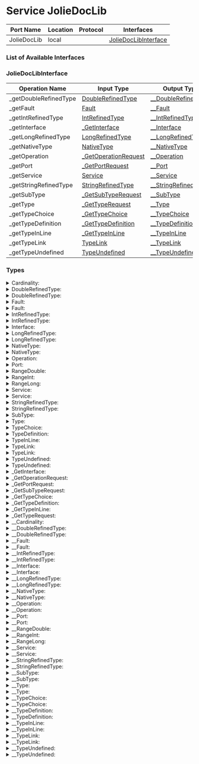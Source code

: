 # Service JolieDocLib

| Port Name | Location | Protocol | Interfaces |
| --- | --- | --- | --- |
| JolieDocLib | local | | <a href='#JolieDocLibInterface'>JolieDocLibInterface</a> |

### List of Available Interfaces

### JolieDocLibInterface

| Operation Name | Input Type | Output Type | Faults | Description |
| --- | --- | --- | --- | --- |
| _getDoubleRefinedType | <a href="#DoubleRefinedType">DoubleRefinedType</a> | <a href='#__DoubleRefinedType'>__DoubleRefinedType</a> | - |  |
| _getFault | <a href="#Fault">Fault</a> | <a href='#__Fault'>__Fault</a> | - |  |
| _getIntRefinedType | <a href="#IntRefinedType">IntRefinedType</a> | <a href='#__IntRefinedType'>__IntRefinedType</a> | - |  |
| _getInterface | <a href="#_GetInterface">_GetInterface</a> | <a href='#__Interface'>__Interface</a> | - |  |
| _getLongRefinedType | <a href="#LongRefinedType">LongRefinedType</a> | <a href='#__LongRefinedType'>__LongRefinedType</a> | - |  |
| _getNativeType | <a href="#NativeType">NativeType</a> | <a href='#__NativeType'>__NativeType</a> | - |  |
| _getOperation | <a href="#_GetOperationRequest">_GetOperationRequest</a> | <a href='#__Operation'>__Operation</a> | - |  |
| _getPort | <a href="#_GetPortRequest">_GetPortRequest</a> | <a href='#__Port'>__Port</a> | - |  |
| _getService | <a href="#Service">Service</a> | <a href='#__Service'>__Service</a> | - |  |
| _getStringRefinedType | <a href="#StringRefinedType">StringRefinedType</a> | <a href='#__StringRefinedType'>__StringRefinedType</a> | - |  |
| _getSubType | <a href="#_GetSubTypeRequest">_GetSubTypeRequest</a> | <a href='#__SubType'>__SubType</a> | - |  |
| _getType | <a href="#_GetTypeRequest">_GetTypeRequest</a> | <a href='#__Type'>__Type</a> | - |  |
| _getTypeChoice | <a href="#_GetTypeChoice">_GetTypeChoice</a> | <a href='#__TypeChoice'>__TypeChoice</a> | - |  |
| _getTypeDefinition | <a href="#_GetTypeDefinition">_GetTypeDefinition</a> | <a href='#__TypeDefinition'>__TypeDefinition</a> | - |  |
| _getTypeInLine | <a href="#_GetTypeInLine">_GetTypeInLine</a> | <a href='#__TypeInLine'>__TypeInLine</a> | - |  |
| _getTypeLink | <a href="#TypeLink">TypeLink</a> | <a href='#__TypeLink'>__TypeLink</a> | - |  |
| _getTypeUndefined | <a href="#TypeUndefined">TypeUndefined</a> | <a href='#__TypeUndefined'>__TypeUndefined</a> | - |  |


### Types

<details>
<summary><span id="Cardinality">Cardinality: 
</span>
</summary>

##### Type Declaration
<pre>
void &#123;
&nbsp;&nbsp;min[1,1]: int // 
&nbsp;&nbsp;max[0,1]: int // 
&nbsp;&nbsp;infinite[0,1]: int // 
&#125;
</pre>
</details>
<details>
<summary><span id="DoubleRefinedType">DoubleRefinedType: 
</span>
</summary>

##### Type Declaration
<pre>
void &#123;
&nbsp;&nbsp;ranges[1,1]: <a href='#RangeDouble'>RangeDouble</a> // 
&#125;
</pre>
</details>
<details>
<summary><span id="DoubleRefinedType">DoubleRefinedType: 
</span>
</summary>

##### Type Declaration
<pre>
<a href='#DoubleRefinedType'>DoubleRefinedType</a>
</pre>
</details>
<details>
<summary><span id="Fault">Fault: 
</span>
</summary>

##### Type Declaration
<pre>
void &#123;
&nbsp;&nbsp;name[1,1]: string // 
&nbsp;&nbsp;type[1,1]: <a href='#NativeType'>NativeType</a>
|<a href='#TypeUndefined'>TypeUndefined</a>
|<a href='#TypeLink'>TypeLink</a>

 // 
&#125;
</pre>
</details>
<details>
<summary><span id="Fault">Fault: 
</span>
</summary>

##### Type Declaration
<pre>
<a href='#Fault'>Fault</a>
</pre>
</details>
<details>
<summary><span id="IntRefinedType">IntRefinedType: 
</span>
</summary>

##### Type Declaration
<pre>
void &#123;
&nbsp;&nbsp;ranges[1,1]: <a href='#RangeInt'>RangeInt</a> // 
&#125;
</pre>
</details>
<details>
<summary><span id="IntRefinedType">IntRefinedType: 
</span>
</summary>

##### Type Declaration
<pre>
<a href='#IntRefinedType'>IntRefinedType</a>
</pre>
</details>
<details>
<summary><span id="Interface">Interface: 
</span>
</summary>

##### Type Declaration
<pre>
void &#123;
&nbsp;&nbsp;types[0,1]: <a href='#TypeDefinition'>TypeDefinition</a> // 
&nbsp;&nbsp;operations[0,1]: <a href='#Operation'>Operation</a> // 
&nbsp;&nbsp;documentation[0,1]: string // 
&nbsp;&nbsp;name[1,1]: string // 
&#125;
</pre>
</details>
<details>
<summary><span id="LongRefinedType">LongRefinedType: 
</span>
</summary>

##### Type Declaration
<pre>
void &#123;
&nbsp;&nbsp;ranges[1,1]: <a href='#RangeLong'>RangeLong</a> // 
&#125;
</pre>
</details>
<details>
<summary><span id="LongRefinedType">LongRefinedType: 
</span>
</summary>

##### Type Declaration
<pre>
<a href='#LongRefinedType'>LongRefinedType</a>
</pre>
</details>
<details>
<summary><span id="NativeType">NativeType: 
</span>
</summary>

##### Type Declaration
<pre>
void &#123;
&nbsp;&nbsp;string_type[1,1]: bool &#123;
&nbsp;&nbsp;&nbsp;&nbsp;refined_type[0,1]: <a href='#StringRefinedType'>StringRefinedType</a> // 
&nbsp;&nbsp;&#125; // 
&#125;
|void &#123;
&nbsp;&nbsp;int_type[1,1]: bool &#123;
&nbsp;&nbsp;&nbsp;&nbsp;refined_type[0,1]: <a href='#IntRefinedType'>IntRefinedType</a> // 
&nbsp;&nbsp;&#125; // 
&#125;
|void &#123;
&nbsp;&nbsp;double_type[1,1]: bool &#123;
&nbsp;&nbsp;&nbsp;&nbsp;refined_type[0,1]: <a href='#DoubleRefinedType'>DoubleRefinedType</a> // 
&nbsp;&nbsp;&#125; // 
&#125;
|void &#123;
&nbsp;&nbsp;any_type[1,1]: bool // 
&#125;
|void &#123;
&nbsp;&nbsp;void_type[1,1]: bool // 
&#125;
|void &#123;
&nbsp;&nbsp;raw_type[1,1]: bool // 
&#125;
|void &#123;
&nbsp;&nbsp;bool_type[1,1]: bool // 
&#125;
|void &#123;
&nbsp;&nbsp;long_type[1,1]: bool &#123;
&nbsp;&nbsp;&nbsp;&nbsp;refined_type[0,1]: <a href='#LongRefinedType'>LongRefinedType</a> // 
&nbsp;&nbsp;&#125; // 
&#125;







</pre>
</details>
<details>
<summary><span id="NativeType">NativeType: 
</span>
</summary>

##### Type Declaration
<pre>
<a href='#NativeType'>NativeType</a>
</pre>
</details>
<details>
<summary><span id="Operation">Operation: 
</span>
</summary>

##### Type Declaration
<pre>
void &#123;
&nbsp;&nbsp;operation_name[1,1]: string // 
&nbsp;&nbsp;output[0,1]: string // 
&nbsp;&nbsp;input[1,1]: string // 
&nbsp;&nbsp;documentation[0,1]: string // 
&nbsp;&nbsp;fault[0,1]: <a href='#Fault'>Fault</a> // 
&#125;
</pre>
</details>
<details>
<summary><span id="Port">Port: 
</span>
</summary>

##### Type Declaration
<pre>
void &#123;
&nbsp;&nbsp;protocol[1,1]: string // 
&nbsp;&nbsp;interfaces[0,1]: <a href='#Interface'>Interface</a> // 
&nbsp;&nbsp;name[1,1]: string // 
&nbsp;&nbsp;location[1,1]: any // 
&#125;
</pre>
</details>
<details>
<summary><span id="RangeDouble">RangeDouble: 
</span>
</summary>

##### Type Declaration
<pre>
void &#123;
&nbsp;&nbsp;min[1,1]: double // 
&nbsp;&nbsp;max[0,1]: double // 
&#125;
|void &#123;
&nbsp;&nbsp;min[1,1]: double // 
&nbsp;&nbsp;infinite[1,1]: bool // 
&#125;

</pre>
</details>
<details>
<summary><span id="RangeInt">RangeInt: 
</span>
</summary>

##### Type Declaration
<pre>
void &#123;
&nbsp;&nbsp;min[1,1]: int // 
&nbsp;&nbsp;max[0,1]: int // 
&#125;
|void &#123;
&nbsp;&nbsp;min[1,1]: int // 
&nbsp;&nbsp;infinite[1,1]: bool // 
&#125;

</pre>
</details>
<details>
<summary><span id="RangeLong">RangeLong: 
</span>
</summary>

##### Type Declaration
<pre>
void &#123;
&nbsp;&nbsp;min[1,1]: long // 
&nbsp;&nbsp;max[0,1]: long // 
&#125;
|void &#123;
&nbsp;&nbsp;min[1,1]: long // 
&nbsp;&nbsp;infinite[1,1]: bool // 
&#125;

</pre>
</details>
<details>
<summary><span id="Service">Service: 
</span>
</summary>

##### Type Declaration
<pre>
void &#123;
&nbsp;&nbsp;output[0,1]: string // 
&nbsp;&nbsp;input[0,1]: string // 
&nbsp;&nbsp;name[1,1]: string // 
&#125;
</pre>
</details>
<details>
<summary><span id="Service">Service: 
</span>
</summary>

##### Type Declaration
<pre>
<a href='#Service'>Service</a>
</pre>
</details>
<details>
<summary><span id="StringRefinedType">StringRefinedType: 
</span>
</summary>

##### Type Declaration
<pre>
void &#123;
&nbsp;&nbsp;length[1,1]: <a href='#RangeInt'>RangeInt</a> // 
&#125;
|void &#123;
&nbsp;&nbsp;enum[1,1]: string // 
&#125;
|void &#123;
&nbsp;&nbsp;regex[1,1]: string // 
&#125;


</pre>
</details>
<details>
<summary><span id="StringRefinedType">StringRefinedType: 
</span>
</summary>

##### Type Declaration
<pre>
<a href='#StringRefinedType'>StringRefinedType</a>
</pre>
</details>
<details>
<summary><span id="SubType">SubType: 
</span>
</summary>

##### Type Declaration
<pre>
void &#123;
&nbsp;&nbsp;documentation[0,1]: string // 
&nbsp;&nbsp;name[1,1]: string // 
&nbsp;&nbsp;type[1,1]: <a href='#Type'>Type</a> // 
&nbsp;&nbsp;cardinality[1,1]: <a href='#Cardinality'>Cardinality</a> // 
&#125;
</pre>
</details>
<details>
<summary><span id="Type">Type: 
</span>
</summary>

##### Type Declaration
<pre>
<a href='#TypeInLine'>TypeInLine</a>
|<a href='#TypeLink'>TypeLink</a>
|<a href='#TypeChoice'>TypeChoice</a>
|<a href='#TypeUndefined'>TypeUndefined</a>



</pre>
</details>
<details>
<summary><span id="TypeChoice">TypeChoice: 
</span>
</summary>

##### Type Declaration
<pre>
void &#123;
&nbsp;&nbsp;choice[1,1]: void &#123;
&nbsp;&nbsp;&nbsp;&nbsp;left_type[1,1]: <a href='#TypeInLine'>TypeInLine</a>
|<a href='#TypeLink'>TypeLink</a>
 // 
&nbsp;&nbsp;&nbsp;&nbsp;right_type[1,1]: <a href='#Type'>Type</a> // 
&nbsp;&nbsp;&#125; // 
&#125;
</pre>
</details>
<details>
<summary><span id="TypeDefinition">TypeDefinition: 
</span>
</summary>

##### Type Declaration
<pre>
void &#123;
&nbsp;&nbsp;documentation[0,1]: string // 
&nbsp;&nbsp;name[1,1]: string // 
&nbsp;&nbsp;type[1,1]: <a href='#Type'>Type</a> // 
&#125;
</pre>
</details>
<details>
<summary><span id="TypeInLine">TypeInLine: 
</span>
</summary>

##### Type Declaration
<pre>
void &#123;
&nbsp;&nbsp;root_type[1,1]: <a href='#NativeType'>NativeType</a> // 
&nbsp;&nbsp;sub_type[0,1]: <a href='#SubType'>SubType</a> // 
&#125;
</pre>
</details>
<details>
<summary><span id="TypeLink">TypeLink: 
</span>
</summary>

##### Type Declaration
<pre>
void &#123;
&nbsp;&nbsp;link_name[1,1]: string // 
&#125;
</pre>
</details>
<details>
<summary><span id="TypeLink">TypeLink: 
</span>
</summary>

##### Type Declaration
<pre>
<a href='#TypeLink'>TypeLink</a>
</pre>
</details>
<details>
<summary><span id="TypeUndefined">TypeUndefined: 
</span>
</summary>

##### Type Declaration
<pre>
void &#123;
&nbsp;&nbsp;undefined[1,1]: bool // 
&#125;
</pre>
</details>
<details>
<summary><span id="TypeUndefined">TypeUndefined: 
</span>
</summary>

##### Type Declaration
<pre>
<a href='#TypeUndefined'>TypeUndefined</a>
</pre>
</details>
<details>
<summary><span id="_GetInterface">_GetInterface: 
</span>
</summary>

##### Type Declaration
<pre>
void &#123;
&nbsp;&nbsp;documentation_cr_replacement[1,1]: string // 
&nbsp;&nbsp;indentation_cr_replacement[1,1]: string // 
&nbsp;&nbsp;interface[1,1]: <a href='#Interface'>Interface</a> // 
&#125;
</pre>
</details>
<details>
<summary><span id="_GetOperationRequest">_GetOperationRequest: 
</span>
</summary>

##### Type Declaration
<pre>
void &#123;
&nbsp;&nbsp;documentation_cr_replacement[1,1]: string // 
&nbsp;&nbsp;operation[1,1]: <a href='#Operation'>Operation</a> // 
&#125;
</pre>
</details>
<details>
<summary><span id="_GetPortRequest">_GetPortRequest: 
</span>
</summary>

##### Type Declaration
<pre>
void &#123;
&nbsp;&nbsp;documentation_cr_replacement[1,1]: string // 
&nbsp;&nbsp;indentation_cr_replacement[1,1]: string // 
&nbsp;&nbsp;port[1,1]: <a href='#Port'>Port</a> // 
&#125;
</pre>
</details>
<details>
<summary><span id="_GetSubTypeRequest">_GetSubTypeRequest: 
</span>
</summary>

##### Type Declaration
<pre>
void &#123;
&nbsp;&nbsp;indentation[1,1]: string // 
&nbsp;&nbsp;documentation_cr_replacement[1,1]: string // 
&nbsp;&nbsp;indentation_cr_replacement[1,1]: string // 
&nbsp;&nbsp;sub_type[1,1]: <a href='#SubType'>SubType</a> // 
&#125;
</pre>
</details>
<details>
<summary><span id="_GetTypeChoice">_GetTypeChoice: 
</span>
</summary>

##### Type Declaration
<pre>
void &#123;
&nbsp;&nbsp;indentation[1,1]: string // 
&nbsp;&nbsp;documentation_cr_replacement[1,1]: string // 
&nbsp;&nbsp;indentation_cr_replacement[1,1]: string // 
&nbsp;&nbsp;type_choice[1,1]: <a href='#TypeChoice'>TypeChoice</a> // 
&#125;
</pre>
</details>
<details>
<summary><span id="_GetTypeDefinition">_GetTypeDefinition: 
</span>
</summary>

##### Type Declaration
<pre>
void &#123;
&nbsp;&nbsp;documentation_cr_replacement[1,1]: string // 
&nbsp;&nbsp;indentation_cr_replacement[1,1]: string // 
&nbsp;&nbsp;type_definition[1,1]: <a href='#TypeDefinition'>TypeDefinition</a> // 
&#125;
</pre>
</details>
<details>
<summary><span id="_GetTypeInLine">_GetTypeInLine: 
</span>
</summary>

##### Type Declaration
<pre>
void &#123;
&nbsp;&nbsp;type_inline[1,1]: <a href='#TypeInLine'>TypeInLine</a> // 
&nbsp;&nbsp;indentation[1,1]: string // 
&nbsp;&nbsp;documentation_cr_replacement[1,1]: string // 
&nbsp;&nbsp;indentation_cr_replacement[1,1]: string // 
&#125;
</pre>
</details>
<details>
<summary><span id="_GetTypeRequest">_GetTypeRequest: 
</span>
</summary>

##### Type Declaration
<pre>
void &#123;
&nbsp;&nbsp;indentation[1,1]: string // 
&nbsp;&nbsp;documentation_cr_replacement[1,1]: string // 
&nbsp;&nbsp;indentation_cr_replacement[1,1]: string // 
&nbsp;&nbsp;type[1,1]: <a href='#Type'>Type</a> // 
&#125;
</pre>
</details>
<details>
<summary><span id="__Cardinality">__Cardinality: 
</span>
</summary>

##### Type Declaration
<pre>
void &#123;
&nbsp;&nbsp;min[1,1]: int // 
&nbsp;&nbsp;max[0,1]: int // 
&nbsp;&nbsp;infinite[0,1]: int // 
&#125;
</pre>
</details>
<details>
<summary><span id="__DoubleRefinedType">__DoubleRefinedType: 
</span>
</summary>

##### Type Declaration
<pre>
void &#123;
&nbsp;&nbsp;ranges[1,1]: void &#123;
&nbsp;&nbsp;&nbsp;&nbsp;rangeDouble[1,1]: <a href='#__RangeDouble'>__RangeDouble</a> // 
&nbsp;&nbsp;&nbsp;&nbsp;isLast[1,1]: bool // 
&nbsp;&nbsp;&#125; // 
&#125;
</pre>
</details>
<details>
<summary><span id="__DoubleRefinedType">__DoubleRefinedType: 
</span>
</summary>

##### Type Declaration
<pre>
<a href='#__DoubleRefinedType'>__DoubleRefinedType</a>
</pre>
</details>
<details>
<summary><span id="__Fault">__Fault: 
</span>
</summary>

##### Type Declaration
<pre>
void &#123;
&nbsp;&nbsp;name[1,1]: string // 
&nbsp;&nbsp;type[1,1]: <a href='#__NativeType'>__NativeType</a>
|<a href='#__TypeUndefined'>__TypeUndefined</a>
|<a href='#__TypeLink'>__TypeLink</a>

 // 
&#125;
</pre>
</details>
<details>
<summary><span id="__Fault">__Fault: 
</span>
</summary>

##### Type Declaration
<pre>
<a href='#__Fault'>__Fault</a>
</pre>
</details>
<details>
<summary><span id="__IntRefinedType">__IntRefinedType: 
</span>
</summary>

##### Type Declaration
<pre>
void &#123;
&nbsp;&nbsp;ranges[1,1]: void &#123;
&nbsp;&nbsp;&nbsp;&nbsp;rangeInt[1,1]: <a href='#__RangeInt'>__RangeInt</a> // 
&nbsp;&nbsp;&nbsp;&nbsp;isLast[1,1]: bool // 
&nbsp;&nbsp;&#125; // 
&#125;
</pre>
</details>
<details>
<summary><span id="__IntRefinedType">__IntRefinedType: 
</span>
</summary>

##### Type Declaration
<pre>
<a href='#__IntRefinedType'>__IntRefinedType</a>
</pre>
</details>
<details>
<summary><span id="__Interface">__Interface: 
</span>
</summary>

##### Type Declaration
<pre>
void &#123;
&nbsp;&nbsp;types[0,1]: <a href='#__TypeDefinition'>__TypeDefinition</a> // 
&nbsp;&nbsp;operations[0,1]: <a href='#__Operation'>__Operation</a> // 
&nbsp;&nbsp;documentation[0,1]: string // 
&nbsp;&nbsp;name[1,1]: string // 
&#125;
</pre>
</details>
<details>
<summary><span id="__Interface">__Interface: 
</span>
</summary>

##### Type Declaration
<pre>
<a href='#__Interface'>__Interface</a>
</pre>
</details>
<details>
<summary><span id="__LongRefinedType">__LongRefinedType: 
</span>
</summary>

##### Type Declaration
<pre>
void &#123;
&nbsp;&nbsp;ranges[1,1]: void &#123;
&nbsp;&nbsp;&nbsp;&nbsp;isLast[1,1]: bool // 
&nbsp;&nbsp;&nbsp;&nbsp;rangeLong[1,1]: <a href='#__RangeLong'>__RangeLong</a> // 
&nbsp;&nbsp;&#125; // 
&#125;
</pre>
</details>
<details>
<summary><span id="__LongRefinedType">__LongRefinedType: 
</span>
</summary>

##### Type Declaration
<pre>
<a href='#__LongRefinedType'>__LongRefinedType</a>
</pre>
</details>
<details>
<summary><span id="__NativeType">__NativeType: 
</span>
</summary>

##### Type Declaration
<pre>
void &#123;
&nbsp;&nbsp;string_type[1,1]: bool &#123;
&nbsp;&nbsp;&nbsp;&nbsp;refined_type[0,1]: <a href='#__StringRefinedType'>__StringRefinedType</a> // 
&nbsp;&nbsp;&#125; // 
&#125;
|void &#123;
&nbsp;&nbsp;int_type[1,1]: bool &#123;
&nbsp;&nbsp;&nbsp;&nbsp;refined_type[0,1]: <a href='#__IntRefinedType'>__IntRefinedType</a> // 
&nbsp;&nbsp;&#125; // 
&#125;
|void &#123;
&nbsp;&nbsp;double_type[1,1]: bool &#123;
&nbsp;&nbsp;&nbsp;&nbsp;refined_type[0,1]: <a href='#__DoubleRefinedType'>__DoubleRefinedType</a> // 
&nbsp;&nbsp;&#125; // 
&#125;
|void &#123;
&nbsp;&nbsp;any_type[1,1]: bool // 
&#125;
|void &#123;
&nbsp;&nbsp;void_type[1,1]: bool // 
&#125;
|void &#123;
&nbsp;&nbsp;raw_type[1,1]: bool // 
&#125;
|void &#123;
&nbsp;&nbsp;bool_type[1,1]: bool // 
&#125;
|void &#123;
&nbsp;&nbsp;long_type[1,1]: bool &#123;
&nbsp;&nbsp;&nbsp;&nbsp;refined_type[0,1]: <a href='#__LongRefinedType'>__LongRefinedType</a> // 
&nbsp;&nbsp;&#125; // 
&#125;







</pre>
</details>
<details>
<summary><span id="__NativeType">__NativeType: 
</span>
</summary>

##### Type Declaration
<pre>
<a href='#__NativeType'>__NativeType</a>
</pre>
</details>
<details>
<summary><span id="__Operation">__Operation: 
</span>
</summary>

##### Type Declaration
<pre>
void &#123;
&nbsp;&nbsp;operation_name[1,1]: string // 
&nbsp;&nbsp;output[0,1]: string // 
&nbsp;&nbsp;input[1,1]: string // 
&nbsp;&nbsp;documentation[0,1]: string // 
&nbsp;&nbsp;fault[0,1]: <a href='#__Fault'>__Fault</a> // 
&#125;
</pre>
</details>
<details>
<summary><span id="__Operation">__Operation: 
</span>
</summary>

##### Type Declaration
<pre>
<a href='#__Operation'>__Operation</a>
</pre>
</details>
<details>
<summary><span id="__Port">__Port: 
</span>
</summary>

##### Type Declaration
<pre>
void &#123;
&nbsp;&nbsp;protocol[0,1]: string // 
&nbsp;&nbsp;interfaces[0,1]: <a href='#__Interface'>__Interface</a> // 
&nbsp;&nbsp;name[1,1]: string // 
&nbsp;&nbsp;location[1,1]: any // 
&#125;
</pre>
</details>
<details>
<summary><span id="__Port">__Port: 
</span>
</summary>

##### Type Declaration
<pre>
<a href='#__Port'>__Port</a>
</pre>
</details>
<details>
<summary><span id="__RangeDouble">__RangeDouble: 
</span>
</summary>

##### Type Declaration
<pre>
void &#123;
&nbsp;&nbsp;min[1,1]: double // 
&nbsp;&nbsp;max[0,1]: double // 
&#125;
|void &#123;
&nbsp;&nbsp;min[1,1]: double // 
&nbsp;&nbsp;infinite[1,1]: bool // 
&#125;

</pre>
</details>
<details>
<summary><span id="__RangeInt">__RangeInt: 
</span>
</summary>

##### Type Declaration
<pre>
void &#123;
&nbsp;&nbsp;min[1,1]: int // 
&nbsp;&nbsp;max[1,1]: int // 
&#125;
|void &#123;
&nbsp;&nbsp;min[1,1]: int // 
&nbsp;&nbsp;infinite[1,1]: bool // 
&#125;

</pre>
</details>
<details>
<summary><span id="__RangeLong">__RangeLong: 
</span>
</summary>

##### Type Declaration
<pre>
void &#123;
&nbsp;&nbsp;min[1,1]: long // 
&nbsp;&nbsp;max[0,1]: long // 
&#125;
|void &#123;
&nbsp;&nbsp;min[1,1]: long // 
&nbsp;&nbsp;infinite[1,1]: bool // 
&#125;

</pre>
</details>
<details>
<summary><span id="__Service">__Service: 
</span>
</summary>

##### Type Declaration
<pre>
void &#123;
&nbsp;&nbsp;output[0,1]: string // 
&nbsp;&nbsp;input[0,1]: string // 
&nbsp;&nbsp;name[1,1]: string // 
&#125;
</pre>
</details>
<details>
<summary><span id="__Service">__Service: 
</span>
</summary>

##### Type Declaration
<pre>
<a href='#__Service'>__Service</a>
</pre>
</details>
<details>
<summary><span id="__StringRefinedType">__StringRefinedType: 
</span>
</summary>

##### Type Declaration
<pre>
void &#123;
&nbsp;&nbsp;length[1,1]: <a href='#__RangeInt'>__RangeInt</a> // 
&#125;
|void &#123;
&nbsp;&nbsp;enum[1,1]: string &#123;
&nbsp;&nbsp;&nbsp;&nbsp;isLast[1,1]: bool // 
&nbsp;&nbsp;&#125; // 
&#125;
|void &#123;
&nbsp;&nbsp;regex[1,1]: string // 
&#125;


</pre>
</details>
<details>
<summary><span id="__StringRefinedType">__StringRefinedType: 
</span>
</summary>

##### Type Declaration
<pre>
<a href='#__StringRefinedType'>__StringRefinedType</a>
</pre>
</details>
<details>
<summary><span id="__SubType">__SubType: 
</span>
</summary>

##### Type Declaration
<pre>
void &#123;
&nbsp;&nbsp;indentation[1,1]: string // 
&nbsp;&nbsp;documentation[0,1]: string // 
&nbsp;&nbsp;name[1,1]: string // 
&nbsp;&nbsp;type[1,1]: <a href='#__Type'>__Type</a> // 
&nbsp;&nbsp;cardinality[1,1]: <a href='#__Cardinality'>__Cardinality</a> // 
&#125;
</pre>
</details>
<details>
<summary><span id="__SubType">__SubType: 
</span>
</summary>

##### Type Declaration
<pre>
<a href='#__SubType'>__SubType</a>
</pre>
</details>
<details>
<summary><span id="__Type">__Type: 
</span>
</summary>

##### Type Declaration
<pre>
<a href='#__TypeInLine'>__TypeInLine</a>
|<a href='#__TypeLink'>__TypeLink</a>
|<a href='#__TypeChoice'>__TypeChoice</a>
|<a href='#__TypeUndefined'>__TypeUndefined</a>



</pre>
</details>
<details>
<summary><span id="__Type">__Type: 
</span>
</summary>

##### Type Declaration
<pre>
<a href='#__Type'>__Type</a>
</pre>
</details>
<details>
<summary><span id="__TypeChoice">__TypeChoice: 
</span>
</summary>

##### Type Declaration
<pre>
void &#123;
&nbsp;&nbsp;choice[1,1]: void &#123;
&nbsp;&nbsp;&nbsp;&nbsp;left_type[1,1]: <a href='#__TypeInLine'>__TypeInLine</a>
|<a href='#__TypeLink'>__TypeLink</a>
 // 
&nbsp;&nbsp;&nbsp;&nbsp;right_type[1,1]: <a href='#__Type'>__Type</a> // 
&nbsp;&nbsp;&#125; // 
&#125;
</pre>
</details>
<details>
<summary><span id="__TypeChoice">__TypeChoice: 
</span>
</summary>

##### Type Declaration
<pre>
<a href='#__TypeChoice'>__TypeChoice</a>
</pre>
</details>
<details>
<summary><span id="__TypeDefinition">__TypeDefinition: 
</span>
</summary>

##### Type Declaration
<pre>
void &#123;
&nbsp;&nbsp;documentation[0,1]: string // 
&nbsp;&nbsp;name[1,1]: string // 
&nbsp;&nbsp;type[1,1]: <a href='#__Type'>__Type</a> // 
&#125;
</pre>
</details>
<details>
<summary><span id="__TypeDefinition">__TypeDefinition: 
</span>
</summary>

##### Type Declaration
<pre>
<a href='#__TypeDefinition'>__TypeDefinition</a>
</pre>
</details>
<details>
<summary><span id="__TypeInLine">__TypeInLine: 
</span>
</summary>

##### Type Declaration
<pre>
void &#123;
&nbsp;&nbsp;root_type[1,1]: <a href='#__NativeType'>__NativeType</a> // 
&nbsp;&nbsp;sub_type[0,1]: void &#123;
&nbsp;&nbsp;&nbsp;&nbsp;isFirst[0,1]: bool // 
&nbsp;&nbsp;&nbsp;&nbsp;isLast[0,1]: bool &#123;
&nbsp;&nbsp;&nbsp;&nbsp;&nbsp;&nbsp;indentation[1,1]: string // 
&nbsp;&nbsp;&nbsp;&nbsp;&#125; // 
&nbsp;&nbsp;&nbsp;&nbsp;sb[1,1]: <a href='#__SubType'>__SubType</a> // 
&nbsp;&nbsp;&#125; // 
&#125;
</pre>
</details>
<details>
<summary><span id="__TypeInLine">__TypeInLine: 
</span>
</summary>

##### Type Declaration
<pre>
<a href='#__TypeInLine'>__TypeInLine</a>
</pre>
</details>
<details>
<summary><span id="__TypeLink">__TypeLink: 
</span>
</summary>

##### Type Declaration
<pre>
void &#123;
&nbsp;&nbsp;link_name[1,1]: string // 
&#125;
</pre>
</details>
<details>
<summary><span id="__TypeLink">__TypeLink: 
</span>
</summary>

##### Type Declaration
<pre>
<a href='#__TypeLink'>__TypeLink</a>
</pre>
</details>
<details>
<summary><span id="__TypeUndefined">__TypeUndefined: 
</span>
</summary>

##### Type Declaration
<pre>
void &#123;
&nbsp;&nbsp;undefined[1,1]: bool // 
&#125;
</pre>
</details>
<details>
<summary><span id="__TypeUndefined">__TypeUndefined: 
</span>
</summary>

##### Type Declaration
<pre>
<a href='#__TypeUndefined'>__TypeUndefined</a>
</pre>
</details>
